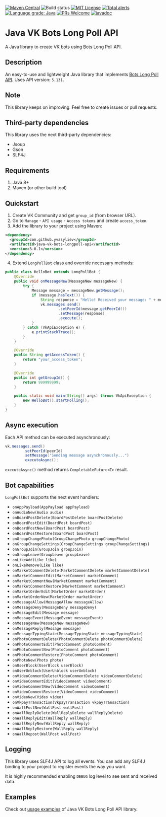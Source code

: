 [![Maven Central](https://maven-badges.herokuapp.com/maven-central/com.github.yvasyliev/java-vk-bots-longpoll-api/badge.svg?&kill_cache=1)](https://search.maven.org/artifact/com.github.yvasyliev/java-vk-bots-longpoll-api)
![Build status](https://github.com/yvasyliev/java-vk-bots-long-poll-api/actions/workflows/build-maven-project.yml/badge.svg?branch=master)
[![MIT License](http://img.shields.io/badge/license-MIT-blue.svg?style=flat)](https://github.com/yvasyliev/java-vk-bots-long-poll-api/blob/master/LICENSE)
[![Total alerts](https://img.shields.io/lgtm/alerts/g/yvasyliev/java-vk-bots-long-poll-api.svg?logo=lgtm&logoWidth=18)](https://lgtm.com/projects/g/yvasyliev/java-vk-bots-long-poll-api/alerts/)
[![Language grade: Java](https://img.shields.io/lgtm/grade/java/g/yvasyliev/java-vk-bots-long-poll-api.svg?logo=lgtm&logoWidth=18)](https://lgtm.com/projects/g/yvasyliev/java-vk-bots-long-poll-api/context:java)
[![PRs Welcome](https://img.shields.io/badge/PRs-welcome-brightgreen.svg?style=flat)](http://makeapullrequest.com)
[![javadoc](https://javadoc.io/badge2/com.github.yvasyliev/java-vk-bots-longpoll-api/javadoc.svg)](https://javadoc.io/doc/com.github.yvasyliev/java-vk-bots-longpoll-api)
# Java VK Bots Long Poll API
A Java library to create VK bots using Bots Long Poll API.

## Description
An easy-to-use and lightweight Java library that implements [Bots Long Poll API](https://vk.com/dev/bots_longpoll). Uses API version: `5.131`.

## Note
This library keeps on improving. Feel free to create issues or pull requests.

## Third-party dependencies
This library uses the next third-party dependencies:
* Jsoup
* Gson
* SLF4J

## Requirements
1. Java 8+
2. Maven (or other build tool)

## Quickstart
1. Create VK Community and get `group_id` (from browser URL).
2. Go to `Manage` - `API usage` - `Access tokens` and create `access_token`.
3. Add the library to your project using Maven:
```xml
<dependency>
  <groupId>com.github.yvasyliev</groupId>
  <artifactId>java-vk-bots-longpoll-api</artifactId>
  <version>3.0.1</version>
</dependency>
```
4. Extend `LongPollBot` class and override necessary methods:
```java
public class HelloBot extends LongPollBot {
    @Override
    public void onMessageNew(MessageNew messageNew) {
        try {
            Message message = messageNew.getMessage();
            if (message.hasText()) {
                String response = "Hello! Received your message: " + message.getText();
                vk.messages.send()
                        .setPeerId(message.getPeerId())
                        .setMessage(response)
                        .execute();
            }
        } catch (VkApiException e) {
            e.printStackTrace();
        }
    }

    @Override
    public String getAccessToken() {
        return "your_access_token";
    }

    @Override
    public int getGroupId() {
        return 999999999;
    }

    public static void main(String[] args) throws VkApiException {
        new HelloBot().startPolling();
    }
}
```
## Async execution
Each API method can be executed asynchronously:
```java
vk.messages.send()
        .setPeerId(peerId)
        .setMessage("Sending message asynchronously...")
        .executeAsync();
```
`executeAsync()` method returns `CompletableFuture<T>` result.
## Bot capabilities
`LongPollBot` supports the next event handlers:
* `onAppPayload(AppPayload appPayload)`
* `onAudioNew(Audio audio)`
* `onBoardPostDelete(BoardPostDelete boardPostDelete)`
* `onBoardPostEdit(BoardPost boardPost)`
* `onBoardPostNew(BoardPost boardPost)`
* `onBoardPostRestore(BoardPost boardPost)`
* `onGroupChangePhoto(GroupChangePhoto groupChangePhoto)`
* `onGroupChangeSettings(GroupChangeSettings groupChangeSettings)`
* `onGroupJoin(GroupJoin groupJoin)`
* `onGroupLeave(GroupLeave groupLeave)`
* `onLikeAdd(Like like)`
* `onLikeRemove(Like like)`
* `onMarketCommentDelete(MarketCommentDelete marketCommentDelete)`
* `onMarketCommentEdit(MarketComment marketComment)`
* `onMarketCommentNew(MarketComment marketComment)`
* `onMarketCommentRestore(MarketComment marketComment)`
* `onMarketOrderEdit(MarketOrder marketOrder)`
* `onMarketOrderNew(MarketOrder marketOrder)`
* `onMessageAllow(MessageAllow messageAllow)`
* `onMessageDeny(MessageDeny messageDeny)`
* `onMessageEdit(Message message)`
* `onMessageEvent(MessageEvent messageEvent)`
* `onMessageNew(MessageNew messageNew)`
* `onMessageReply(Message message)`
* `onMessageTypingState(MessageTypingState messageTypingState)`
* `onPhotoCommentDelete(PhotoCommentDelete photoCommentDelete)`
* `onPhotoCommentEdit(PhotoComment photoComment)`
* `onPhotoCommentNew(PhotoComment photoComment)`
* `onPhotoCommentRestore(PhotoComment photoComment)`
* `onPhotoNew(Photo photo)`
* `onUserBlock(UserBlock userBlock)`
* `onUserUnblock(UserUnblock userUnblock)`
* `onVideoCommentDelete(VideoCommentDelete videoCommentDelete)`
* `onVideoCommentEdit(VideoComment videoComment)`
* `onVideoCommentNew(VideoComment videoComment)`
* `onVideoCommentRestore(VideoComment videoComment)`
* `onVideoNew(Video video)`
* `onVkpayTransaction(VkpayTransaction vkpayTransaction)`
* `onWallPostNew(WallPost wallPost)`
* `onWallReplyDelete(WallReplyDelete wallReplyDelete)`
* `onWallReplyEdit(WallReply wallReply)`
* `onWallReplyNew(WallReply wallReply)`
* `onWallReplyRestore(WallReply wallReply)`
* `onWallRepost(WallPost wallPost)`

## Logging
This library uses SLF4J API to log all events. You can add any SLF4J binding to your project to register events the way you want.

It is highly recommended enabling `DEBUG` log level to see sent and received data. 

## Examples
Check out [usage examples](https://github.com/yvasyliev/java-vk-bots-long-poll-api-examples) of Java VK Bots Long Poll API library.
